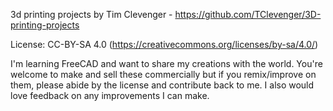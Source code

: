 3d printing projects
by Tim Clevenger - https://github.com/TClevenger/3D-printing-projects

License:  CC-BY-SA 4.0 (https://creativecommons.org/licenses/by-sa/4.0/)

I'm learning FreeCAD and want to share my creations with the world.  You're welcome to make and sell these commercially but if you remix/improve on them, please abide by the license and contribute back to me.  I also would love feedback on any improvements I can make.

